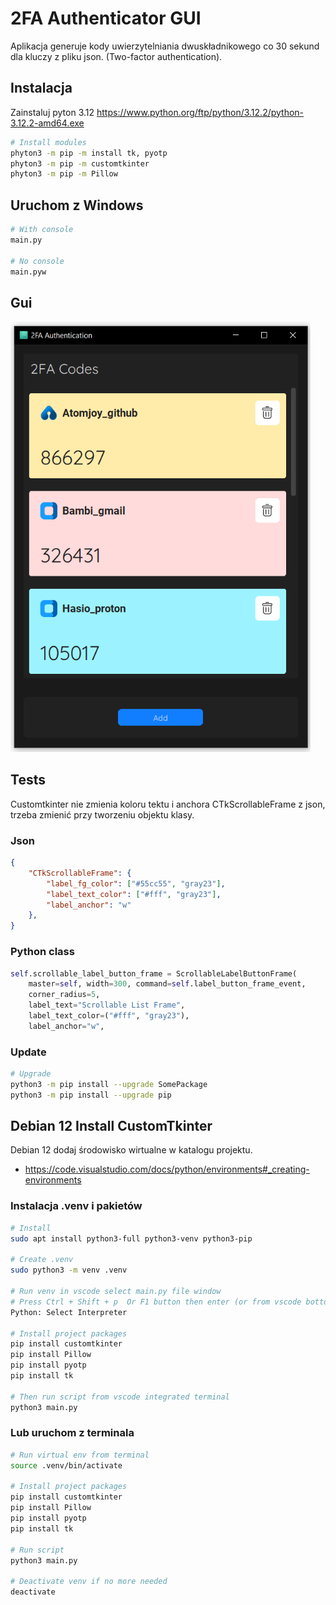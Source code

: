 # 2FA Authenticator GUI

Aplikacja generuje kody uwierzytelniania dwuskładnikowego co 30 sekund dla kluczy z pliku json. (Two-factor authentication).

## Instalacja

Zainstaluj pyton 3.12 <https://www.python.org/ftp/python/3.12.2/python-3.12.2-amd64.exe>

```sh
# Install modules
phyton3 -m pip -m install tk, pyotp
phyton3 -m pip -m customtkinter
phyton3 -m pip -m Pillow
```

## Uruchom z Windows

```sh
# With console
main.py

# No console
main.pyw
```

## Gui

<img src="https://raw.githubusercontent.com/atomjoy/2fa-gui/main/2FA_Python.png" width="480">

## Tests

Customtkinter nie zmienia koloru tektu i anchora CTkScrollableFrame z json, trzeba zmienić przy tworzeniu objektu klasy.

### Json

```json
{
    "CTkScrollableFrame": {
        "label_fg_color": ["#55cc55", "gray23"],
        "label_text_color": ["#fff", "gray23"],
        "label_anchor": "w"
    },
}
```

### Python class

```python
self.scrollable_label_button_frame = ScrollableLabelButtonFrame(
    master=self, width=300, command=self.label_button_frame_event, 
    corner_radius=5,
    label_text="Scrollable List Frame",    
    label_text_color=("#fff", "gray23"),
    label_anchor="w",
```

### Update

```sh
# Upgrade
python3 -m pip install --upgrade SomePackage
python3 -m pip install --upgrade pip
```

## Debian 12 Install CustomTkinter

Debian 12 dodaj środowisko wirtualne w katalogu projektu.

- <https://code.visualstudio.com/docs/python/environments#_creating-environments>

### Instalacja .venv i pakietów

```sh
# Install
sudo apt install python3-full python3-venv python3-pip

# Create .venv
sudo python3 -m venv .venv

# Run venv in vscode select main.py file window
# Press Ctrl + Shift + p  Or F1 button then enter (or from vscode bottom bar):
Python: Select Interpreter

# Install project packages
pip install customtkinter
pip install Pillow
pip install pyotp
pip install tk

# Then run script from vscode integrated terminal
python3 main.py
```

### Lub uruchom z terminala

```sh
# Run virtual env from terminal
source .venv/bin/activate

# Install project packages
pip install customtkinter
pip install Pillow
pip install pyotp
pip install tk

# Run script
python3 main.py

# Deactivate venv if no more needed
deactivate
```
